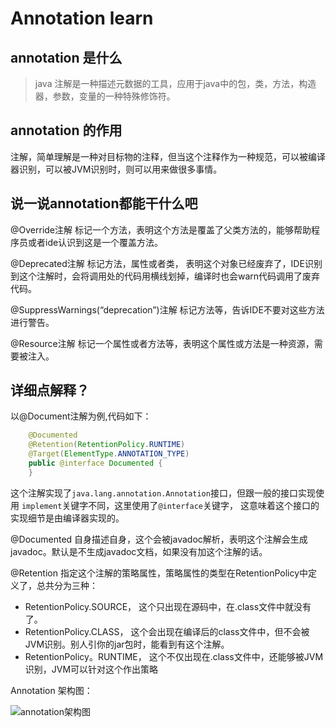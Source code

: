 # Annotation learn

## annotation 是什么

> java 注解是一种描述元数据的工具，应用于java中的包，类，方法，构造器，参数，变量的一种特殊修饰符。

## annotation 的作用

注解，简单理解是一种对目标物的注释，但当这个注释作为一种规范，可以被编译器识别，可以被JVM识别时，则可以用来做很多事情。

## 说一说annotation都能干什么吧

@Override注解 标记一个方法，表明这个方法是覆盖了父类方法的，能够帮助程序员或者ide认识到这是一个覆盖方法。

@Deprecated注解 标记方法，属性或者类， 表明这个对象已经废弃了，IDE识别到这个注解时，会将调用处的代码用横线划掉，编译时也会warn代码调用了废弃代码。

@SuppressWarnings(“deprecation”)注解 标记方法等，告诉IDE不要对这些方法进行警告。

@Resource注解 标记一个属性或者方法等，表明这个属性或方法是一种资源，需要被注入。

## 详细点解释？
以@Document注解为例,代码如下：
```java
    @Documented
    @Retention(RetentionPolicy.RUNTIME)
    @Target(ElementType.ANNOTATION_TYPE)
    public @interface Documented {
    }
```
这个注解实现了`java.lang.annotation.Annotation`接口，但跟一般的接口实现使用 `implement`关键字不同，这里使用了`@interface`关键字，
这意味着这个接口的实现细节是由编译器实现的。

@Documented 自身描述自身，这个会被javadoc解析，表明这个注解会生成javadoc。默认是不生成javadoc文档，如果没有加这个注解的话。

@Retention 指定这个注解的策略属性，策略属性的类型在RetentionPolicy中定义了，总共分为三种：
- RetentionPolicy.SOURCE， 这个只出现在源码中，在.class文件中就没有了。
- RetentionPolicy.CLASS， 这个会出现在编译后的class文件中，但不会被JVM识别。别人引你的jar包时，能看到有这个注解。
- RetentionPolicy。RUNTIME， 这个不仅出现在.class文件中，还能够被JVM识别，JVM可以针对这个作出策略

Annotation 架构图：

![annotation架构图]('https://images0.cnblogs.com/blog/497634/201309/28123151-d471f82eb2bc4812b46cc5ff3e9e6b82.jpg','')



  




